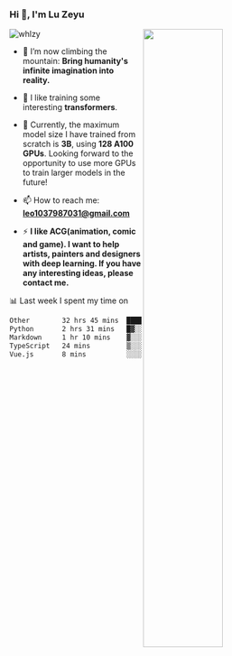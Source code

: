 ### Hi 👋, I'm Lu Zeyu

<img src="https://komarev.com/ghpvc/?username=whlzy&label=Profile%20views&color=0e75b6&style=flat" alt="whlzy" />
<img align="right" width="53%" src="https://github-readme-stats.vercel.app/api?username=whlzy&show_icons=true">

- 🔭 I’m now climbing the mountain: **Bring humanity's infinite imagination into reality.**

- 🌄 I like training some interesting **transformers**.

- 🌠 Currently, the maximum model size I have trained from scratch is **3B**, using **128 A100 GPUs**. Looking forward to the opportunity to use more GPUs to train larger models in the future!

- 📫 How to reach me: **leo1037987031@gmail.com**

- ⚡ **I like ACG(animation, comic and game). I want to help artists, painters and designers with deep learning. If you have any interesting ideas, please contact me.**

📊 Last week I spent my time on

<!--START_SECTION:waka-->

```txt
Other        32 hrs 45 mins  ██████████████████████░░░   88.21 %
Python       2 hrs 31 mins   █▓░░░░░░░░░░░░░░░░░░░░░░░   06.81 %
Markdown     1 hr 10 mins    ▓░░░░░░░░░░░░░░░░░░░░░░░░   03.15 %
TypeScript   24 mins         ▒░░░░░░░░░░░░░░░░░░░░░░░░   01.10 %
Vue.js       8 mins          ░░░░░░░░░░░░░░░░░░░░░░░░░   00.36 %
```

<!--END_SECTION:waka-->

